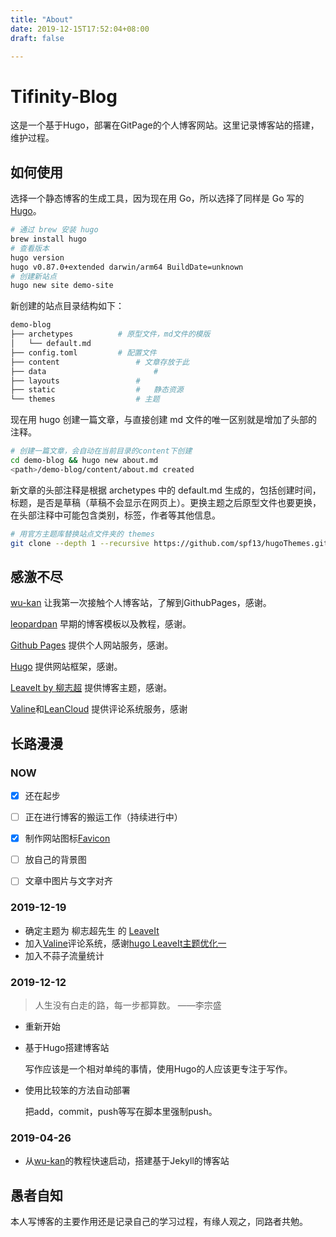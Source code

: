 ```yaml
---
title: "About"
date: 2019-12-15T17:52:04+08:00
draft: false

---
```


# Tifinity-Blog

这是一个基于Hugo，部署在GitPage的个人博客网站。这里记录博客站的搭建，维护过程。

## 如何使用

选择一个静态博客的生成工具，因为现在用 Go，所以选择了同样是 Go 写的 [Hugo](https://www.gohugo.org/)。

~~~bash
# 通过 brew 安装 hugo
brew install hugo
# 查看版本
hugo version
hugo v0.87.0+extended darwin/arm64 BuildDate=unknown
# 创建新站点
hugo new site demo-site
~~~

新创建的站点目录结构如下：

~~~bash
demo-blog					
├── archetypes			# 原型文件，md文件的模版
│   └── default.md	
├── config.toml			# 配置文件
├── content					# 文章存放于此
├── data						#	
├── layouts					#	
├── static					#	静态资源
└── themes					# 主题
~~~

现在用 hugo 创建一篇文章，与直接创建 md 文件的唯一区别就是增加了头部的注释。

~~~bash
# 创建一篇文章，会自动在当前目录的content下创建
cd demo-blog && hugo new about.md
<path>/demo-blog/content/about.md created
~~~

新文章的头部注释是根据 archetypes 中的 default.md 生成的，包括创建时间，标题，是否是草稿（草稿不会显示在网页上）。更换主题之后原型文件也要更换，在头部注释中可能包含类别，标签，作者等其他信息。

~~~bash
# 用官方主题库替换站点文件夹的 themes
git clone --depth 1 --recursive https://github.com/spf13/hugoThemes.git themes
~~~

## 感激不尽

[wu-kan](https://wu-kan.github.io/) 让我第一次接触个人博客站，了解到GithubPages，感谢。

[leopardpan](http://baixin.io:8000/2016/10/jekyll_tutorials1/) 早期的博客模板以及教程，感谢。

[Github Pages](https://pages.github.com/) 提供个人网站服务，感谢。

[Hugo]() 提供网站框架，感谢。

[LeaveIt by 柳志超](https://themes.gohugo.io/leaveit/) 提供博客主题，感谢。

[Valine](https://valine.js.org/)和[LeanCloud](https://leancloud.cn/) 提供评论系统服务，感谢

## 长路漫漫

### NOW

- [x] 还在起步

- [ ] 正在进行博客的搬运工作（持续进行中）

- [x] 制作网站图标[Favicon](https://realfavicongenerator.net/)

- [ ] 放自己的背景图

- [ ] 文章中图片与文字对齐

### 2019-12-19

- 确定主题为 柳志超先生 的 [LeaveIt](https://themes.gohugo.io/leaveit/) 
- 加入[Valine](https://valine.js.org/quickstart.html)评论系统，感谢[hugo LeaveIt主题优化一](https://www.jianshu.com/p/d8f0c924bc3a)
- 加入不蒜子流量统计

### 2019-12-12

> 人生没有白走的路，每一步都算数。	——李宗盛

- 重新开始

- 基于Hugo搭建博客站

  写作应该是一个相对单纯的事情，使用Hugo的人应该更专注于写作。

- 使用比较笨的方法自动部署

  把add，commit，push等写在脚本里强制push。

### 2019-04-26

- 从[wu-kan](https://wu-kan.github.io/)的教程快速启动，搭建基于Jekyll的博客站

## 愚者自知

本人写博客的主要作用还是记录自己的学习过程，有缘人观之，同路者共勉。